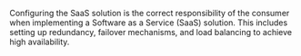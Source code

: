 Configuring the SaaS solution is the correct responsibility of the consumer when implementing a Software as a Service (SaaS) solution. This includes setting up redundancy, failover mechanisms, and load balancing to achieve high availability.